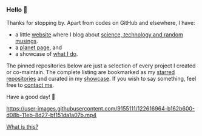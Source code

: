 ### Hello 👋

Thanks for stopping by. Apart from codes on GitHub and elsewhere, I have:

- a little [website][site] where I blog about [science, technology and random musings][blog].
- a [planet page][planet], and
- a showcase of [what I do][what].

The pinned repositories below are just a selection of every project I created or co-maintain.
The complete listing are bookmarked as my [starred repositories][star] and curated in my [showcase][what].
If you wish to say something, feel free to [contact me][where].

Have a good day! 🌅 

https://user-images.githubusercontent.com/9155111/122616964-b162b600-d08b-11eb-8d27-bf151da1a07b.mp4

[What is this?](https://ashwinvis.github.io/show-your-stripes-day.html)

[site]:   https://ashwinvis.github.io
[blog]:   https://ashwinvis.github.io/archives
[where]:  https://ashwinvis.github.io/pages/contact.html
[what]:   https://ashwinvis.github.io/pages/showcase.html
[planet]: https://ashwinvis.github.io/pages/planet.html
[star]:   https://github.com/ashwinvis?direction=desc&sort=stars&tab=stars
